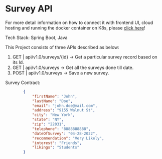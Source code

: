 # Survey API

For more detail information on how to connect it with frontend UI, cloud hosting and running the docker container on K8s, please [click here](https://github.com/aniket414/swe645-software-development/tree/master/Assignment-3)!

Tech Stack: Spring Boot, Java

This Project consists of three APIs described as below:

1. GET | api/v1.0/surveys/{id} -> Get a particular survey record based on its Id.
2. GET | api/v1.0/surveys -> Get all the surveys done till date.
3. POST | api/v1.0/surveys -> Save a new survey.

Survey Contract:
```json
        {
            "firstName": "John",
            "lastName": "Doe",
            "email": "john.doe@mail.com",
            "address": "9155 Walnut St",
            "city": "New York",
            "state": "NY",
            "zip": "22031",
            "telephone": "8888888888",
            "dateOfSurvey": "04-28-2022",
            "recommendation": "Very Likely",
            "interest": "Friends",
            "likings": "Students"
        }
